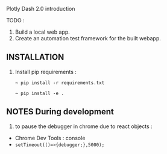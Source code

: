 Plotly Dash 2.0 introduction

TODO : 
1. Build a local web app. 
2. Create an automation test framework for the built webapp.

## INSTALLATION ##
1. Install pip requirements : 
    ```commandline
    ~ pip install -r requirements.txt 
    ```
    ```commandline
    ~ pip install -e .
    ```


## NOTES During development ##
1. to pause the debugger in chrome due to react objects : 
- Chrome Dev Tools : console 
- `setTimeout(()=>{debugger;},5000);`